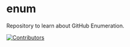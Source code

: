 # enum
Repository to learn about GitHub Enumeration.

























































































































































[![Contributors](https://img.shields.io/badge/Contributors-3-brightgreen)](https://github.com/EurydiceCorp/enum/graphs/contributors)
